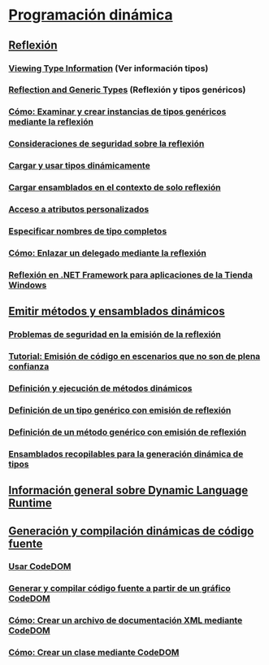 # [Programación dinámica](index.md)
## [Reflexión](reflection.md)
### [Viewing Type Information](viewing-type-information.md) (Ver información tipos)
### [Reflection and Generic Types](reflection-and-generic-types.md) (Reflexión y tipos genéricos)
### [Cómo: Examinar y crear instancias de tipos genéricos mediante la reflexión](how-to-examine-and-instantiate-generic-types-with-reflection.md)
### [Consideraciones de seguridad sobre la reflexión](security-considerations-for-reflection.md)
### [Cargar y usar tipos dinámicamente](dynamically-loading-and-using-types.md)
### [Cargar ensamblados en el contexto de solo reflexión](how-to-load-assemblies-into-the-reflection-only-context.md)
### [Acceso a atributos personalizados](accessing-custom-attributes.md)
### [Especificar nombres de tipo completos](specifying-fully-qualified-type-names.md)
### [Cómo: Enlazar un delegado mediante la reflexión](how-to-hook-up-a-delegate-using-reflection.md)
### [Reflexión en .NET Framework para aplicaciones de la Tienda Windows](reflection-for-windows-store-apps.md)
## [Emitir métodos y ensamblados dinámicos](emitting-dynamic-methods-and-assemblies.md)
### [Problemas de seguridad en la emisión de la reflexión](security-issues-in-reflection-emit.md)
### [Tutorial: Emisión de código en escenarios que no son de plena confianza](walkthrough-emitting-code-in-partial-trust-scenarios.md)
### [Definición y ejecución de métodos dinámicos](how-to-define-and-execute-dynamic-methods.md)
### [Definición de un tipo genérico con emisión de reflexión](how-to-define-a-generic-type-with-reflection-emit.md)
### [Definición de un método genérico con emisión de reflexión](how-to-define-a-generic-method-with-reflection-emit.md)
### [Ensamblados recopilables para la generación dinámica de tipos](collectible-assemblies.md)
## [Información general sobre Dynamic Language Runtime](dynamic-language-runtime-overview.md)
## [Generación y compilación dinámicas de código fuente](dynamic-source-code-generation-and-compilation.md)
### [Usar CodeDOM](using-the-codedom.md)
### [Generar y compilar código fuente a partir de un gráfico CodeDOM](generating-and-compiling-source-code-from-a-codedom-graph.md)
### [Cómo: Crear un archivo de documentación XML mediante CodeDOM](how-to-create-an-xml-documentation-file-using-codedom.md)
### [Cómo: Crear un clase mediante CodeDOM](how-to-create-a-class-using-codedom.md)
